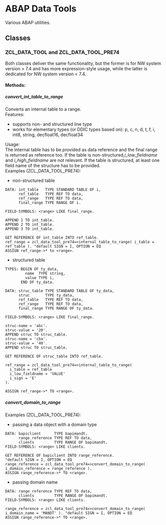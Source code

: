 # ABAP Data Tools
Various ABAP utilities.

## Classes
### ZCL_DATA_TOOL and ZCL_DATA_TOOL_PRE74
Both classes deliver the same functionality, but the former is for NW system version > 7.4 and has more expression-style usage, while the latter is dedicated for NW system version < 7.4. 
#### Methods:
##### convert_int_table_to_range
Converts an internal table to a range.  
Features:
- supports non- and structured line type
- works for elementary types (or DDIC types based on): p, c, n, d, t, f, i, int8, string, decfloat16, decfloat34</li>  

Usage:  
The internal table has to be provided as data reference and the final range is returned as reference too.
If the table is non-structured,*i_low_fieldname* and *i_high_fieldname* are not relevant. If the table is structured, at least one field name of the structure has to be provided.  
Examples (ZCL_DATA_TOOL_PRE74): 
* non-structured table
```ABAP
DATA: int_table   TYPE STANDARD TABLE OF i,
      ref_table   TYPE REF TO data,
      ref_range   TYPE REF TO data,
      final_range TYPE RANGE OF i.

FIELD-SYMBOLS: <range> LIKE final_range.

APPEND 1 TO int_table.
APPEND 2 TO int_table.
APPEND 3 TO int_table.

GET REFERENCE OF int_table INTO ref_table.
ref_range = zcl_data_tool_pre74=>internal_table_to_range( i_table = ref_table ). "default SIGN = I, OPTION = EQ
ASSIGN ref_range->* to <range>.
```  
* structured table
```ABAP
TYPES: BEGIN OF ty_data,
         name  TYPE string,
         value TYPE i,
       END OF ty_data.

DATA: struc_table TYPE STANDARD TABLE OF ty_data,
      struc       TYPE ty_data,
      ref_table   TYPE REF TO data,
      ref_range   TYPE REF TO data,
      final_range TYPE RANGE OF ty_data.

FIELD-SYMBOLS: <range> LIKE final_range.

struc-name = 'abc'.
struc-value = '20'.
APPEND struc TO struc_table.
struc-name = 'cba'.
struc-value = '40'.
APPEND struc TO struc_table.

GET REFERENCE OF struc_table INTO ref_table.

ref_range = zcl_data_tool_pre74=>internal_table_to_range( 
  i_table = ref_table 
  i_low_fieldname = 'VALUE' 
  i_sign = 'E' 
).

ASSIGN ref_range->* TO <range>.
```  
##### convert_domain_to_range
Examples (ZCL_DATA_TOOL_PRE74):
* passing a data object with a domain type
```ABAP
DATA: bapiclient      TYPE bapimandt,
      range_reference TYPE REF TO data,
      clients         TYPE RANGE OF bapimandt.
FIELD-SYMBOLS: <range> LIKE clients.

GET REFERENCE OF bapiclient INTO range_reference.
"default SIGN = I, OPTION = EQ
range_reference = zcl_data_tool_pre74=>convert_domain_to_range( i_domain_reference = range_reference ). 
ASSIGN range_reference->* TO <range>.
```
* passing domain name
```ABAP
DATA: range_reference TYPE REF TO data,
      clients         TYPE RANGE OF bapimandt.
FIELD-SYMBOLS: <range> LIKE clients.

range_reference = zcl_data_tool_pre74=>convert_domain_to_range( i_domain_name = 'MANDT' ). "default SIGN = I, OPTION = EQ
ASSIGN range_reference->* TO <range>.
```

